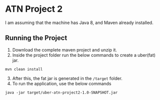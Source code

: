 # ATN Project 2

I am assuming that the machine has Java 8, and Maven already installed.


## Running the Project
1. Download the complete maven project and unzip it.
2. Inside the project folder run the below commands to create a uber(fat) jar.
```shell
mvn clean install 
```
3. After this, the fat jar is generated in the `/target` folder.
4. To run the application, use the below commands
```shell
java -jar target/uber-atn-project2-1.0-SNAPSHOT.jar
```


